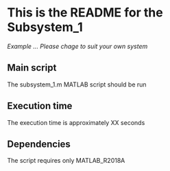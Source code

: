 This is the README for the Subsystem_1
=======

*Example ... Please chage to suit your own system*


Main script 
-------
The subsystem_1.m MATLAB script should be run

Execution time
-------
The execution time is approximately XX seconds

Dependencies
-------
The script requires only MATLAB_R2018A
